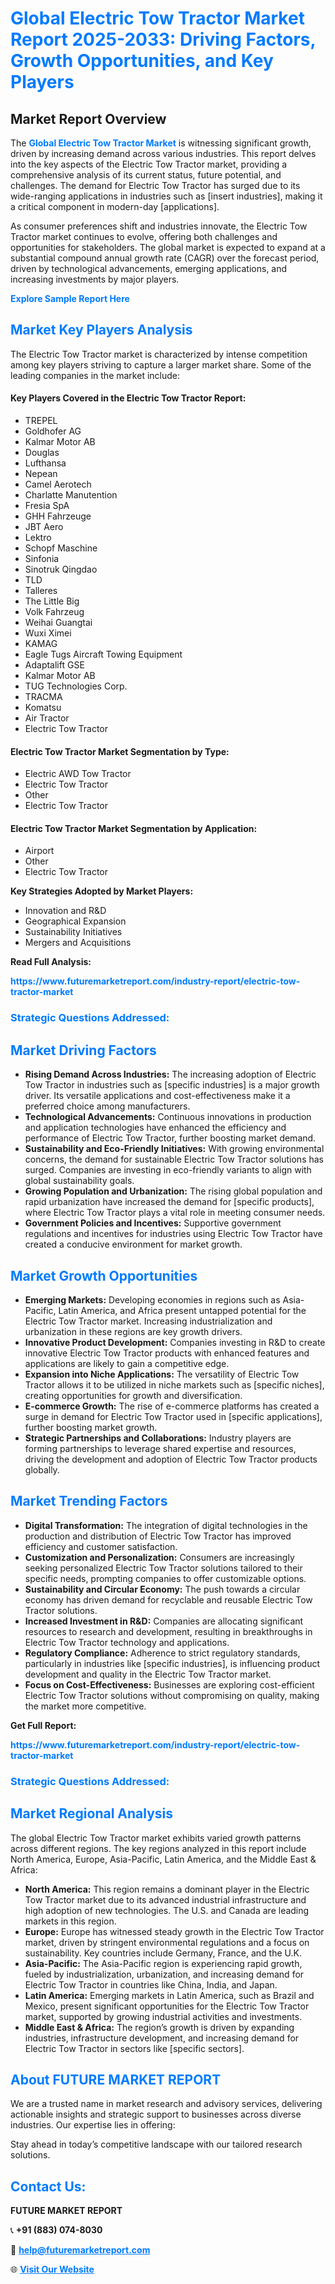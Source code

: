<h1 style="color: #007BFF;">Global Electric Tow Tractor Market Report 2025-2033: Driving Factors, Growth Opportunities, and Key Players</h1>

<section id="overview">
<h2>Market Report Overview</h2>
<p>The <a href="https://www.futuremarketreport.com/industry-report/electric-tow-tractor-market" style="color: #007BFF; text-decoration: none;"><strong>Global Electric Tow Tractor Market</strong></a> is witnessing significant growth, driven by increasing demand across various industries. This report delves into the key aspects of the Electric Tow Tractor market, providing a comprehensive analysis of its current status, future potential, and challenges. The demand for Electric Tow Tractor has surged due to its wide-ranging applications in industries such as [insert industries], making it a critical component in modern-day [applications].</p>
<p>As consumer preferences shift and industries innovate, the Electric Tow Tractor market continues to evolve, offering both challenges and opportunities for stakeholders. The global market is expected to expand at a substantial compound annual growth rate (CAGR) over the forecast period, driven by technological advancements, emerging applications, and increasing investments by major players.</p>
</section>

<section id="overview">
<p><a href="https://www.futuremarketreport.com/request-sample/reportId=106597" style="color: #007BFF; text-decoration: none;"><strong>Explore Sample Report Here</strong></a></p>
</section>

<section id="key-players">
<h2 style="color: #007BFF;">Market Key Players Analysis</h2>
<p>The Electric Tow Tractor market is characterized by intense competition among key players striving to capture a larger market share. Some of the leading companies in the market include:</p>
<h4>Key Players Covered in the Electric Tow Tractor Report:</h4>
<ul><li>TREPEL</li><li>Goldhofer AG</li><li>Kalmar Motor AB</li><li>Douglas</li><li>Lufthansa</li><li>Nepean</li><li>Camel Aerotech</li><li>Charlatte Manutention</li><li>Fresia SpA</li><li>GHH Fahrzeuge</li><li>JBT Aero</li><li>Lektro</li><li>Schopf Maschine</li><li>Sinfonia</li><li>Sinotruk Qingdao</li><li>TLD</li><li>Talleres</li><li>The Little Big</li><li>Volk Fahrzeug</li><li>Weihai Guangtai</li><li>Wuxi Ximei</li><li>KAMAG</li><li>Eagle Tugs Aircraft Towing Equipment</li><li>Adaptalift GSE</li><li>Kalmar Motor AB</li><li>TUG Technologies Corp.</li><li>TRACMA</li><li>Komatsu</li><li>Air Tractor</li><li>Electric Tow Tractor</li></ul>
<h4>Electric Tow Tractor Market Segmentation by Type:</h4>
<ul><li>Electric AWD Tow Tractor</li><li>Electric Tow Tractor</li><li>Other</li><li>Electric Tow Tractor</li></ul>

<h4>Electric Tow Tractor Market Segmentation by Application:</h4>
<ul><li>Airport</li><li>Other</li><li>Electric Tow Tractor</li></ul>
<p><strong>Key Strategies Adopted by Market Players:</strong></p>
<ul>
<li>Innovation and R&D</li>
<li>Geographical Expansion</li>
<li>Sustainability Initiatives</li>
<li>Mergers and Acquisitions</li>
</ul>
</section>

<section>
<p><strong>Read Full Analysis: </strong></p><a href="https://www.futuremarketreport.com/industry-report/electric-tow-tractor-market" style="color: #007BFF; text-decoration: none;"><strong>https://www.futuremarketreport.com/industry-report/electric-tow-tractor-market</strong></a>
<h3 style="color: #007BFF;">Strategic Questions Addressed:</h3>
</section>

<section id="driving-factors">
<h2 style="color: #007BFF;">Market Driving Factors</h2>
<ul>
<li><strong>Rising Demand Across Industries:</strong> The increasing adoption of Electric Tow Tractor in industries such as [specific industries] is a major growth driver. Its versatile applications and cost-effectiveness make it a preferred choice among manufacturers.</li>
<li><strong>Technological Advancements:</strong> Continuous innovations in production and application technologies have enhanced the efficiency and performance of Electric Tow Tractor, further boosting market demand.</li>
<li><strong>Sustainability and Eco-Friendly Initiatives:</strong> With growing environmental concerns, the demand for sustainable Electric Tow Tractor solutions has surged. Companies are investing in eco-friendly variants to align with global sustainability goals.</li>
<li><strong>Growing Population and Urbanization:</strong> The rising global population and rapid urbanization have increased the demand for [specific products], where Electric Tow Tractor plays a vital role in meeting consumer needs.</li>
<li><strong>Government Policies and Incentives:</strong> Supportive government regulations and incentives for industries using Electric Tow Tractor have created a conducive environment for market growth.</li>
</ul>
</section>

<section id="growth-opportunities">
<h2 style="color: #007BFF;">Market Growth Opportunities</h2>
<ul>
<li><strong>Emerging Markets:</strong> Developing economies in regions such as Asia-Pacific, Latin America, and Africa present untapped potential for the Electric Tow Tractor market. Increasing industrialization and urbanization in these regions are key growth drivers.</li>
<li><strong>Innovative Product Development:</strong> Companies investing in R&D to create innovative Electric Tow Tractor products with enhanced features and applications are likely to gain a competitive edge.</li>
<li><strong>Expansion into Niche Applications:</strong> The versatility of Electric Tow Tractor allows it to be utilized in niche markets such as [specific niches], creating opportunities for growth and diversification.</li>
<li><strong>E-commerce Growth:</strong> The rise of e-commerce platforms has created a surge in demand for Electric Tow Tractor used in [specific applications], further boosting market growth.</li>
<li><strong>Strategic Partnerships and Collaborations:</strong> Industry players are forming partnerships to leverage shared expertise and resources, driving the development and adoption of Electric Tow Tractor products globally.</li>
</ul>
</section>

<section id="trending-factors">
<h2 style="color: #007BFF;">Market Trending Factors</h2>
<ul>
<li><strong>Digital Transformation:</strong> The integration of digital technologies in the production and distribution of Electric Tow Tractor has improved efficiency and customer satisfaction.</li>
<li><strong>Customization and Personalization:</strong> Consumers are increasingly seeking personalized Electric Tow Tractor solutions tailored to their specific needs, prompting companies to offer customizable options.</li>
<li><strong>Sustainability and Circular Economy:</strong> The push towards a circular economy has driven demand for recyclable and reusable Electric Tow Tractor solutions.</li>
<li><strong>Increased Investment in R&D:</strong> Companies are allocating significant resources to research and development, resulting in breakthroughs in Electric Tow Tractor technology and applications.</li>
<li><strong>Regulatory Compliance:</strong> Adherence to strict regulatory standards, particularly in industries like [specific industries], is influencing product development and quality in the Electric Tow Tractor market.</li>
<li><strong>Focus on Cost-Effectiveness:</strong> Businesses are exploring cost-efficient Electric Tow Tractor solutions without compromising on quality, making the market more competitive.</li>
</ul>
</section>

<section>
<p><strong>Get Full Report: </strong></p><a href="https://www.futuremarketreport.com/industry-report/electric-tow-tractor-market" style="color: #007BFF; text-decoration: none;"><strong>https://www.futuremarketreport.com/industry-report/electric-tow-tractor-market</strong></a>
<h3 style="color: #007BFF;">Strategic Questions Addressed:</h3>
</section>


<section id="regional-analysis">
<h2 style="color: #007BFF;">Market Regional Analysis</h2>
<p>The global Electric Tow Tractor market exhibits varied growth patterns across different regions. The key regions analyzed in this report include North America, Europe, Asia-Pacific, Latin America, and the Middle East & Africa:</p>
<ul>
<li><strong>North America:</strong> This region remains a dominant player in the Electric Tow Tractor market due to its advanced industrial infrastructure and high adoption of new technologies. The U.S. and Canada are leading markets in this region.</li>
<li><strong>Europe:</strong> Europe has witnessed steady growth in the Electric Tow Tractor market, driven by stringent environmental regulations and a focus on sustainability. Key countries include Germany, France, and the U.K.</li>
<li><strong>Asia-Pacific:</strong> The Asia-Pacific region is experiencing rapid growth, fueled by industrialization, urbanization, and increasing demand for Electric Tow Tractor in countries like China, India, and Japan.</li>
<li><strong>Latin America:</strong> Emerging markets in Latin America, such as Brazil and Mexico, present significant opportunities for the Electric Tow Tractor market, supported by growing industrial activities and investments.</li>
<li><strong>Middle East & Africa:</strong> The region’s growth is driven by expanding industries, infrastructure development, and increasing demand for Electric Tow Tractor in sectors like [specific sectors].</li>
</ul>
</section>

<footer>
<h2 style="color: #007BFF;">About FUTURE MARKET REPORT</h2>
<p>We are a trusted name in market research and advisory services, delivering actionable insights and strategic support to businesses across diverse industries. Our expertise lies in offering:</p>

<p>Stay ahead in today’s competitive landscape with our tailored research solutions.</p>

<h2 style="color: #007BFF;">Contact Us:</h2>
<p><strong>FUTURE MARKET REPORT</strong></p>
<p>📞 <strong>+91 (883) 074-8030</strong></p>
<p>📧 <strong><a href="mailto:help@futuremarketreport.com" style="color: #007BFF;">help@futuremarketreport.com</a></strong></p>
<p>🌐 <strong><a href="https://www.futuremarketreport.com/" style="color: #007BFF;">Visit Our Website</a></strong></p>
</footer>